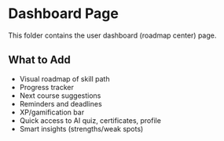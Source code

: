 # Dashboard Page

This folder contains the user dashboard (roadmap center) page.

## What to Add
- Visual roadmap of skill path
- Progress tracker
- Next course suggestions
- Reminders and deadlines
- XP/gamification bar
- Quick access to AI quiz, certificates, profile
- Smart insights (strengths/weak spots)
